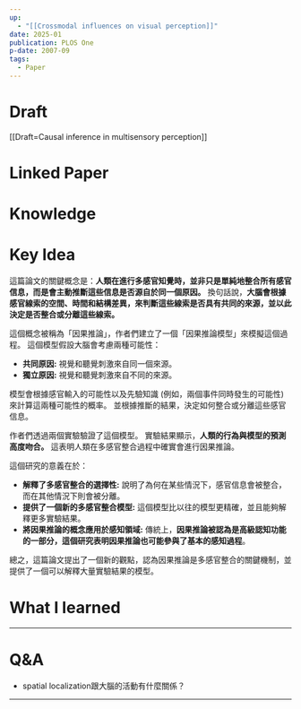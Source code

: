 ```yaml
---
up:
  - "[[Crossmodal influences on visual perception]]"
date: 2025-01
publication: PLOS One
p-date: 2007-09
tags:
  - Paper
---
```

# Draft
[[Draft=Causal inference in multisensory perception]]
# Linked Paper
# Knowledge
# Key Idea
這篇論文的關鍵概念是：**人類在進行多感官知覺時，並非只是單純地整合所有感官信息，而是會主動推斷這些信息是否源自於同一個原因。** 換句話說，**大腦會根據感官線索的空間、時間和結構差異，來判斷這些線索是否具有共同的來源，並以此決定是否整合或分離這些線索。**

這個概念被稱為「因果推論」，作者們建立了一個「因果推論模型」來模擬這個過程。 這個模型假設大腦會考慮兩種可能性：

- **共同原因:** 視覺和聽覺刺激來自同一個來源。
- **獨立原因:** 視覺和聽覺刺激來自不同的來源。

模型會根據感官輸入的可能性以及先驗知識 (例如，兩個事件同時發生的可能性) 來計算這兩種可能性的概率。 並根據推斷的結果，決定如何整合或分離這些感官信息。

作者們透過兩個實驗驗證了這個模型。 實驗結果顯示，**人類的行為與模型的預測高度吻合。** 這表明人類在多感官整合過程中確實會進行因果推論。

這個研究的意義在於：

- **解釋了多感官整合的選擇性:** 說明了為何在某些情況下，感官信息會被整合，而在其他情況下則會被分離。
- **提供了一個新的多感官整合模型:** 這個模型比以往的模型更精確，並且能夠解釋更多實驗結果。
- **將因果推論的概念應用於感知領域:** 傳統上，**因果推論被認為是高級認知功能的一部分，這個研究表明因果推論也可能參與了基本的感知過程**。

總之，這篇論文提出了一個新的觀點，認為因果推論是多感官整合的關鍵機制，並提供了一個可以解釋大量實驗結果的模型。
# What I learned
---
# Q&A
- spatial localization跟大腦的活動有什麼關係？

---
